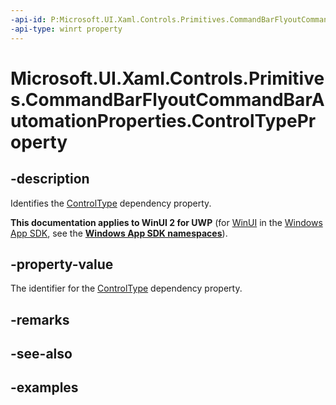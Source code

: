 ```yaml
---
-api-id: P:Microsoft.UI.Xaml.Controls.Primitives.CommandBarFlyoutCommandBarAutomationProperties.ControlTypeProperty
-api-type: winrt property
---
```


# Microsoft.UI.Xaml.Controls.Primitives.CommandBarFlyoutCommandBarAutomationProperties.ControlTypeProperty

<!--
public static Windows.UI.Xaml.DependencyProperty ControlTypeProperty { get; }
-->


## -description

Identifies the [ControlType](commandbarflyoutcommandbarautomationproperties_controltype.md) dependency property.

**This documentation applies to WinUI 2 for UWP** (for [WinUI](/windows/apps/winui/winui3/) in the [Windows App SDK](/windows/apps/windows-app-sdk/), see the **[Windows App SDK namespaces](/windows/windows-app-sdk/api/winrt/)**).

## -property-value

The identifier for the [ControlType](commandbarflyoutcommandbarautomationproperties_controltype.md) dependency property.

## -remarks

## -see-also

## -examples


